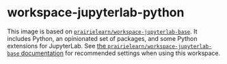 # workspace-jupyterlab-python

This image is based on [`prairielearn/workspace-jupyterlab-base`](../jupyterlab-base). It includes Python, an opinionated set of packages, and some Python extensions for JupyterLab. See [the `prairielearn/workspace-jupyterlab-base` documentation](../jupyterlab-base/README.md) for recommended settings when using this workspace.
